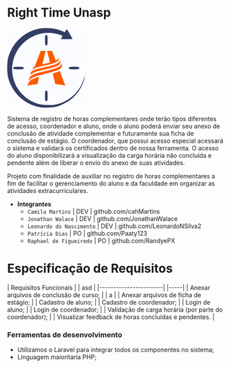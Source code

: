 # Right Time Unasp
![Logo](/imagesReadme/Logo.png "Right Time Logo")

Sistema de registro de horas complementares onde terão tipos diferentes de acesso, coordenador e aluno, onde o aluno poderá enviar seu anexo de conclusão de atividade complementar e futuramente sua ficha de conclusão de estágio. O coordenador, que possui acesso especial acessará o sistema e validará os certificados dentro de nossa ferramenta. O acesso do aluno disponibilizará a visualização da carga horária não concluída e pendente além de liberar o envio do anexo de suas atividades.

Projeto com finalidade de auxiliar no registro de horas complementares a fim de facilitar o gerenciamento do aluno e da faculdade em organizar as atividades extracurriculares.

* **Integrantes**
  * `Camila Martins`  | DEV | github.com/cahMartins
  * `Jonathan Walace` | DEV | github.com/JonathanWalace   
  * `Leonardo do Nascimento`  | DEV | github.com/LeonardoNSilva2   
  * `Patrícia Dias`   | PO | github.com/Paaty123   
  * `Raphael de Figueiredo`   | PO | github.com/RandyePX  

# Especificação de Requisitos

| Requisitos Funcionais | | asd |
|-----------------------| |-----|
| Anexar arquivos de conclusão de curso; | | a |
| Anexar arquivos de ficha de estágio; |
| Cadastro de aluno; |
| Cadastro de coordenador; |
| Login de aluno; |
| Login de coordenador; |
| Validação de carga horária (por parte do coordenador); |
| Visualizar feedback de horas concluídas e pendentes. |

### Ferramentas de desenvolvimento
* Utilizamos o Laravel para integrar todos os componentes no sistema;
* Linguagem maioritaria PHP; 

